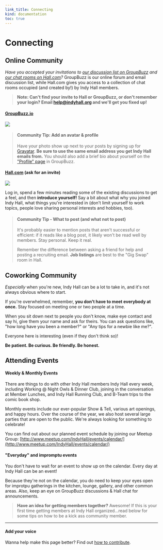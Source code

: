 ```yaml
--- 
link_title: Connecting
kind: documentation
toc: true
---
```


# Connecting

## Online Community

*Have you accepted your invitations to [our discussion list on GroupBuzz](http://indyhall.groupbuzz.io) and [our chat rooms on Hall.com](https://hall.com)?* GroupBuzz is our online forum and email discussion list, while Hall.com gives you access to a collection of chat rooms occupied (and created by!) by Indy Hall members. 

> **Note: Can't find your invite to Hall or GroupBuzz, or don't remember your login? Email [help@indyhall.org](mailto:help@indyhall.org) and we'll get you fixed up!**

#### [GroupBuzz.io](http://indyhall.groupbuzz.io)
<img src="/assets/images/groupbuzz-homepage.jpg" />

> #### Community Tip: Add an avatar & profile
> Have your photo show up next to your posts by signing up for [Gravatar](http://gravatar.com). **Be sure to use the same email address you get Indy Hall emails from.**
> You should also add a brief bio about yourself on the ["Profile" page](http://indyhall.groupbuzz.io/members/profile) in GroupBuzz.
 

#### [Hall.com](http://hall.com) (ask for an invite)
<img src="/assets/images/hall.jpg" />

Log in, spend a few minutes reading some of the existing discussions to get a feel, and then **introduce yourself!** Say a bit about what why you joined Indy Hall, what things you're interested in (don't limit yourself to work topics, people love sharing personal interests and hobbies, too). 

> #### Community Tip - What to post (and what not to post)
>
> It's probably easier to mention posts that aren't successful or efficient: if it reads like a blog post, it likely won't be read well by members. Stay personal. Keep it real.
>
> Remember the difference between asking a friend for help and posting a recruiting email. **Job listings** are best to the "Gig Swap" room in Hall. 

## Coworking Community

*Especially* when you're new, Indy Hall can be a lot to take in, and it's not always obvious where to start. 

If you're overwhelmed, remember, **you don't have to meet everybody at once.** Stay focused on meeting one or two people at a time. 

When you sit down next to people you don't know, make eye contact and say hi, give them your name and ask for theirs. You can ask questions like, "how long have you been a member?" or "Any tips for a newbie like me?". 

Everyone here is interesting (even if they don't think so)! 

**Be patient. Be curious. Be friendly. Be honest.**

## Attending Events

#### Weekly & Monthly Events

There are things to do with other Indy Hall members Indy Hall every week, including Working @ Night Owls & Dinner Club, joining in the conversation at Member Lunches, and Indy Hall Running Club, and B-Team trips to the comic book shop.   

Monthly events include our ever-popular Show & Tell, various art openings, and happy hours. Over the course of the year, we also host several large parties that are open to the public. We're always looking for something to celebrate!   

You can find out about our planned event schedule by joining our Meetup Group: [http://www.meetup.com/IndyHall/events/calendar/](http://www.meetup.com/IndyHall/events/calendar/)


#### "Everyday" and impromptu events

You don't have to wait for an event to show up on the calendar. Every day at Indy Hall can be an event! 

Because they're not on the calendar, you do need to keep your eyes open for improtpu gatherings in the kitchen, lounge, gallery, and other common areas. Also, keep an eye on GroupBuzz discussions & Hall chat for announcements. 

> **Have an idea for getting members together?** Awesome! If this is your first time getting members at Indy Hall organized...read below for some tips on how to be a kick ass community member.

---

#### Add your voice

Wanna help make this page better? Find out [how to contribute](/7-guides/#6__Contributing_to_this_Guide).